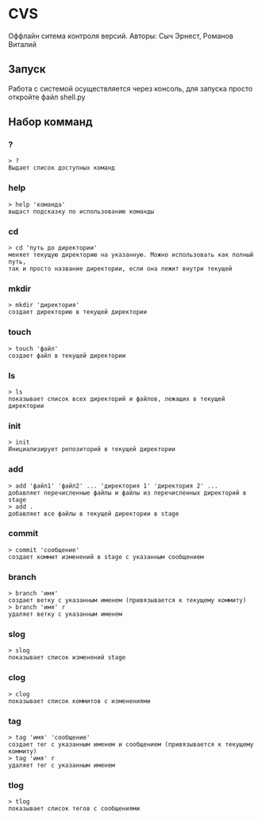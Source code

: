 # CVS
Оффлайн ситема контроля версий. Авторы: Сыч Эрнест, Романов Виталий
## Запуск
Работа с системой осуществляется через консоль, для запуска просто откройте файл shell.py
## Набор комманд
### ?
    > ?
    Выдает список доступных команд
### help
    > help 'команда'
    выдаст подсказку по использованию команды
### cd
    > cd 'путь до директории'
    меняет текущую директорию на указанную. Можно использовать как полный путь,
    так и просто название директории, если она лежит внутри текущей
### mkdir
    > mkdir 'директория'
    создает директорию в текущей директории
### touch
    > touch 'файл'
    создает файл в текущей директории
### ls
    > ls
    показывает список всех директорий и файлов, лежащих в текущей директории
### init
    > init
    Инициализирует репозиторий в текущей директории
### add
    > add 'файл1' 'файл2' ... 'директория 1' 'директория 2' ...
    добавляет перечисленные файлы и файлы из перечисленных директорий в stage
    > add .
    добавляет все файлы в текущей директории в stage
### commit
    > commit 'сообщение'
    создает коммит изменений в stage с указанным сообщением
### branch
    > branch 'имя'
    создает ветку с указанным именем (привязывается к текущему коммиту)
    > branch 'имя' r
    удаляет ветку с указанным именем
### slog
    > slog
    показывает список изменений stage
### clog
    > clog
    показывает список коммитов с изменениями
### tag
    > tag 'имя' 'сообщение'
    создает тег с указанным именем и сообщением (привязывается к текущему коммиту)
    > tag 'имя' r
    удаляет тег с указанным именем
### tlog
    > tlog
    показывает список тегов с сообщениями